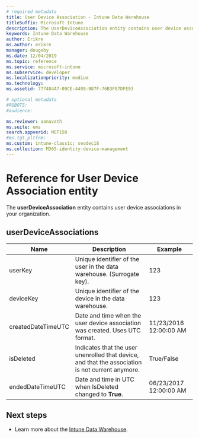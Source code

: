 ```yaml
---
# required metadata
title: User Device Association - Intune Data Warehouse
titleSuffix: Microsoft Intune 
description: The UserDeviceAssociation entity contains user device associations in your organization.
keywords: Intune Data Warehouse
author: Erikre
ms.author: erikre
manager: dougeby
ms.date: 12/04/2019
ms.topic: reference
ms.service: microsoft-intune
ms.subservice: developer
ms.localizationpriority: medium
ms.technology:
ms.assetid: 777484A7-09CE-4409-987F-76B3F87DFE93

# optional metadata
#ROBOTS:
#audience:

ms.reviewer: aanavath
ms.suite: ems
search.appverid: MET150
#ms.tgt_pltfrm:
ms.custom: intune-classic; seodec18
ms.collection: M365-identity-device-management
---
```

# Reference for User Device Association entity

The **userDeviceAssociation** entity contains user device associations in your organization.

## userDeviceAssociations


|        Name        |                                           Description                                            |        Example         |
|--------------------|--------------------------------------------------------------------------------------------------|------------------------|
|      userKey       |              Unique identifier of the user in the data warehouse. (Surrogate key).               |          123           |
|     deviceKey      |                      Unique identifier of the device in the data warehouse.                      |          123           |
| createdDateTimeUTC |           Date and time when the user device association was created. Uses UTC format.           | 11/23/2016 12:00:00 AM |
|     isDeleted      | Indicates that the user unenrolled that device, and that the association is not current anymore. |       True/False       |
|  endedDateTimeUTC  |              Date and time in UTC when IsDeleted changed to <strong>True</strong>.               | 06/23/2017 12:00:00 AM |

## Next steps

- Learn more about the [Intune Data Warehouse](reports-nav-create-intune-reports.md).
